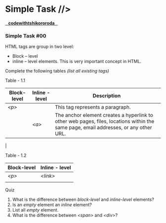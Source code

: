 # Simple Task //>

#### <u>&nbsp;&nbsp;&nbsp;codewithtshikororoda&nbsp;&nbsp;&nbsp;</u>

### Simple Task #00

HTML tags are group in two level:
+ Block – level
+ inline – level elements. This is very important concept in HTML.

Complete the following tables _(list all existing tags)_

Table - 1.1

| Block-level     | Inline - level | Description                       |
| --------------- | -------------- | --------------------------------- |
|  _&lt;p&gt;_    |                | This tag represents a paragraph.  |
|                 | _&lt;a&gt;_    | The anchor element creates a hyperlink to other web pages, files, locations within the same page, email addresses, or any other URL. |
|


Table - 1.2

| Block-level     | Inline - level     |
| --------------- | ------------------ |
|  _&lt;p&gt;_    |    _&lt;link&gt;_  |
|                 |                    |

Quiz
1.	What is the difference between _block-level_ and _inline-level_ elements?
2.	Is an _empty_ element an _inline_ element?
3.	List all _empty_ element.
4.	What is the difference between _&lt;span&gt;_ and _&lt;div&gt;_?

